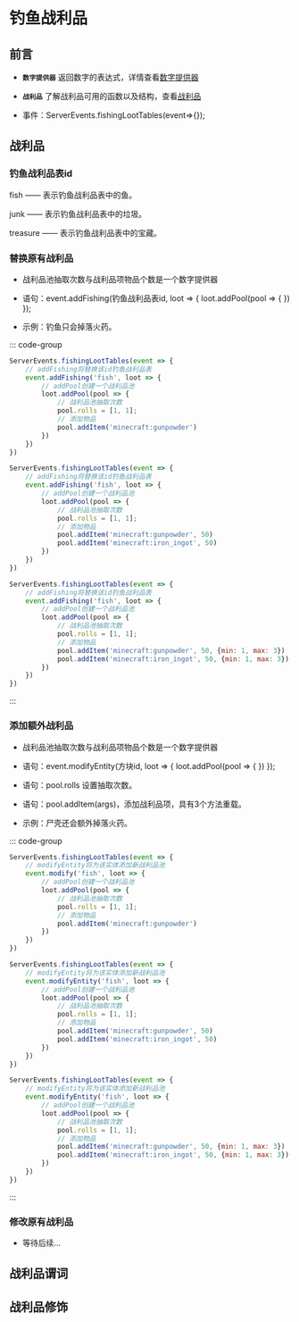 # 钓鱼战利品

## 前言

- **`数字提供器`** 返回数字的表达式，详情查看[数字提供器](../MiscellaneousKnowledge/NumberProvider.md)

- **`战利品`** 了解战利品可用的函数以及结构，查看[战利品](./LootTable.md)

- 事件：ServerEvents.fishingLootTables(event=>{});

## 战利品

### 钓鱼战利品表id

fish —— 表示钓鱼战利品表中的鱼。

junk —— 表示钓鱼战利品表中的垃圾。

treasure —— 表示钓鱼战利品表中的宝藏。

### 替换原有战利品

- 战利品池抽取次数与战利品项物品个数是一个数字提供器

- 语句：event.addFishing(钓鱼战利品表id, loot => { loot.addPool(pool => { }) });

- 示例：钓鱼只会掉落火药。

::: code-group

```js [单个物品]
ServerEvents.fishingLootTables(event => {
    // addFishing将替换该id钓鱼战利品表
    event.addFishing('fish', loot => {
        // addPool创建一个战利品池
        loot.addPool(pool => {
            // 战利品池抽取次数
            pool.rolls = [1, 1];
            // 添加物品
            pool.addItem('minecraft:gunpowder')
        })
    })
})
```

```js [权重列表]
ServerEvents.fishingLootTables(event => {
    // addFishing将替换该id钓鱼战利品表
    event.addFishing('fish', loot => {
        // addPool创建一个战利品池
        loot.addPool(pool => {
            // 战利品池抽取次数
            pool.rolls = [1, 1];
            // 添加物品
            pool.addItem('minecraft:gunpowder', 50)
            pool.addItem('minecraft:iron_ingot', 50)
        })
    })
})
```

```js [具有战利品项个数提供器的权重列表]
ServerEvents.fishingLootTables(event => {
    // addFishing将替换该id钓鱼战利品表
    event.addFishing('fish', loot => {
        // addPool创建一个战利品池
        loot.addPool(pool => {
            // 战利品池抽取次数
            pool.rolls = [1, 1];
            // 添加物品
            pool.addItem('minecraft:gunpowder', 50, {min: 1, max: 3})
            pool.addItem('minecraft:iron_ingot', 50, {min: 1, max: 3})
        })
    })
})
```

:::

### 添加额外战利品

- 战利品池抽取次数与战利品项物品个数是一个数字提供器

- 语句：event.modifyEntity(方块id, loot => { loot.addPool(pool => { }) });

- 语句：pool.rolls 设置抽取次数。

- 语句：pool.addItem(args)，添加战利品项，具有3个方法重载。

- 示例：尸壳还会额外掉落火药。

::: code-group

```js [单个物品]
ServerEvents.fishingLootTables(event => {
    // modifyEntity将为该实体添加新战利品池
    event.modify('fish', loot => {
        // addPool创建一个战利品池
        loot.addPool(pool => {
            // 战利品池抽取次数
            pool.rolls = [1, 1];
            // 添加物品
            pool.addItem('minecraft:gunpowder')
        })
    })
})
```

```js [权重列表]
ServerEvents.fishingLootTables(event => {
    // modifyEntity将为该实体添加新战利品池
    event.modifyEntity('fish', loot => {
        // addPool创建一个战利品池
        loot.addPool(pool => {
            // 战利品池抽取次数
            pool.rolls = [1, 1];
            // 添加物品
            pool.addItem('minecraft:gunpowder', 50)
            pool.addItem('minecraft:iron_ingot', 50)
        })
    })
})
```

```js [具有战利品项个数提供器的权重列表]
ServerEvents.fishingLootTables(event => {
    // modifyEntity将为该实体添加新战利品池
    event.modifyEntity('fish', loot => {
        // addPool创建一个战利品池
        loot.addPool(pool => {
            // 战利品池抽取次数
            pool.rolls = [1, 1];
            // 添加物品
            pool.addItem('minecraft:gunpowder', 50, {min: 1, max: 3})
            pool.addItem('minecraft:iron_ingot', 50, {min: 1, max: 3})
        })
    })
})
```

:::

### 修改原有战利品

- 等待后续...

## 战利品谓词

## 战利品修饰
